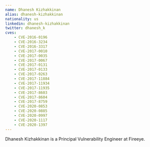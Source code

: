 ```yaml
---
name: Dhanesh Kizhakkinan
alias: dhanesh-kizhakkinan
nationality: us
linkedin: dhanesh-kizhakkinan
twitter: dhanesh_k
cves:
    - CVE-2016-0196
    - CVE-2016-3234
    - CVE-2016-3317
    - CVE-2017-0010
    - CVE-2017-0035
    - CVE-2017-0067
    - CVE-2017-0131
    - CVE-2017-0133
    - CVE-2017-0263
    - CVE-2017-11884
    - CVE-2017-11934
    - CVE-2017-11935
    - CVE-2017-8603
    - CVE-2017-8604
    - CVE-2017-8759
    - CVE-2020-0853
    - CVE-2020-0885
    - CVE-2020-0997
    - CVE-2020-1117
    - CVE-2020-1397
---
```

Dhanesh Kizhakkinan is a Principal Vulnerability Engineer at Fireeye.
